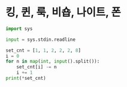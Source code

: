 # 킹, 퀸, 룩, 비숍, 나이트, 폰

```python
import sys

input = sys.stdin.readline

set_cnt = [1, 1, 2, 2, 2, 8]
i = 0
for n in map(int, input().split()):
    set_cnt[i] -= n
    i += 1
print(*set_cnt)
```

